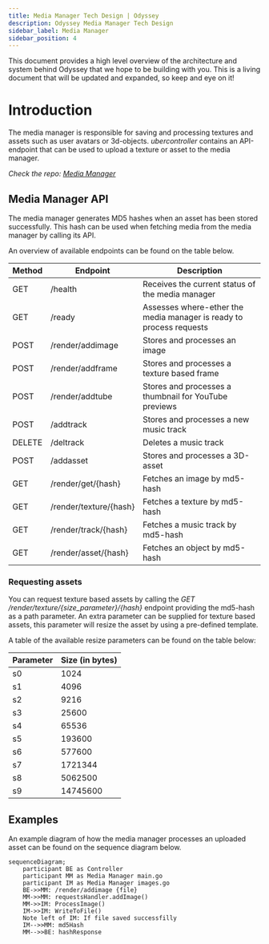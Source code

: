 ```yaml
---
title: Media Manager Tech Design | Odyssey
description: Odyssey Media Manager Tech Design
sidebar_label: Media Manager
sidebar_position: 4
---
```

This document provides a high level overview of the architecture and system behind Odyssey that we hope to be building with you. This is a living document that will be updated and expanded, so keep and eye on it!

# Introduction

The media manager is responsible for saving and processing textures and assets such as user avatars or 3d-objects.
_ubercontroller_ contains an API-endpoint that can be used to upload a texture or asset to the media manager.

*Check the repo: [Media Manager]([https://github.com/momentum-xyz/media-manager](https://github.com/momentum-xyz/media-manger))*

## Media Manager API
The media manager generates MD5 hashes when an asset has been stored successfully. 
This hash can be used when fetching media from the media manager by calling its API.

An overview of available endpoints can be found on the table below.

| Method | Endpoint               | Description                                                         |
|:-------|------------------------|---------------------------------------------------------------------|
| GET    | /health                | Receives the current status of the media manager                    |
| GET    | /ready                 | Assesses where-ether the media manager is ready to process requests |
| POST   | /render/addimage       | Stores and processes an image                                       |
| POST   | /render/addframe       | Stores and processes a texture based frame                          |
| POST   | /render/addtube        | Stores and processes a thumbnail for YouTube previews               |
| POST   | /addtrack              | Stores and processes a new music track                              |
| DELETE | /deltrack              | Deletes a music track                                               |
| POST   | /addasset              | Stores and processes a 3D-asset                                     |
| GET    | /render/get/{hash}     | Fetches an image by md5-hash                                        |
| GET    | /render/texture/{hash} | Fetches a texture by md5-hash                                       |
| GET    | /render/track/{hash}   | Fetches a music track by md5-hash                                   |
| GET    | /render/asset/{hash}   | Fetches an object by md5-hash                                       |

### Requesting assets
You can request texture based assets by calling the _GET /render/texture/{size_parameter}/{hash}_ endpoint providing the md5-hash as a path parameter. 
An extra parameter can be supplied for texture based assets, this parameter will resize the asset by using a pre-defined template.

A table of the available resize parameters can be found on the table below:

| Parameter            | Size (in bytes) |
|----------------------|-----------------|
| s0                   | 1024            |
| s1                   | 4096            |
| s2                   | 9216            |
| s3                   | 25600           |
| s4                   | 65536           |
| s5                   | 193600          |
| s6                   | 577600          |
| s7                   | 1721344         |
| s8                   | 5062500         |
| s9                   | 14745600        |

## Examples
An example diagram of how the media manager processes an uploaded asset can be found on the sequence diagram below.

```mermaid
sequenceDiagram;
    participant BE as Controller
    participant MM as Media Manager main.go
    participant IM as Media Manager images.go
    BE->>MM: /render/addimage {file}
    MM->>MM: requestsHandler.addImage()
    MM->>IM: ProcessImage()
    IM->>IM: WriteToFile()
    Note left of IM: If file saved successfilly
    IM-->>MM: md5Hash
    MM-->>BE: hashResponse
```

